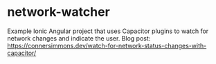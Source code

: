 # network-watcher

Example Ionic Angular project that uses Capacitor plugins to watch for network changes and indicate the user.
Blog post: https://connersimmons.dev/watch-for-network-status-changes-with-capacitor/
